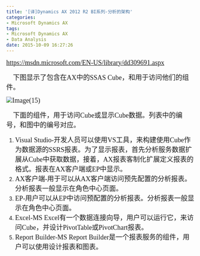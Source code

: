 ```yaml
---
title: '[译]Dynamics AX 2012 R2 BI系列-分析的架构'
categories:
- Microsoft Dynamics AX
tags:
- Microsoft Dynamics AX
- Data Analysis
date: 2015-10-09 16:27:26
---
```


[<span style="font-family: 微软雅黑; font-size: large;">https://msdn.microsoft.com/EN-US/library/dd309691.aspx</span>](https://msdn.microsoft.com/EN-US/library/dd309691.aspx)

<span style="font-family: 微软雅黑; font-size: large;">    下图显示了包含在AX中的SSAS Cube，和用于访问他们的组件。</span>

<span style="font-family: 微软雅黑; font-size: large;">![Image(15)](http://reinhardhsu.com/wp-content/uploads/2015/10/Image15.png "Image(15)")</span>

<span style="font-family: 微软雅黑; font-size: large;">    下面的组件，用于访问Cube或显示Cube数据。列表中的编号，和图中的编号对应。</span><span id="more-540"></span>

1.  <span style="font-family: 微软雅黑; font-size: large;">Visual Studio-开发人员可以使用VS工具，来构建使用Cube作为数据源的SSRS报表。为了显示报表，首先分析服务数据扩展从Cube中获取数据，接着，AX报表客制化扩展定义报表的格式。报表在AX客户端或EP中显示。 </span>
2.  <span style="font-family: 微软雅黑; font-size: large;">AX客户端-用于可以从AX客户端访问预先配置的分析报表。分析报表一般显示在角色中心页面。 </span>
3.  <span style="font-family: 微软雅黑; font-size: large;">EP-用户可以从EP中访问预配置的分析报表。分析报表一般显示在角色中心页面。 </span>
4.  <span style="font-family: 微软雅黑; font-size: large;">Excel-MS Excel有一个数据连接向导，用户可以运行它，来访问Cube，并设计PivotTable或PivotChart报表。 </span>
5.  <span style="font-family: 微软雅黑; font-size: large;">Report Builder-MS Report Builder是一个报表服务的组件，用户可以使用设计报表和图表。 </span>

&nbsp;
